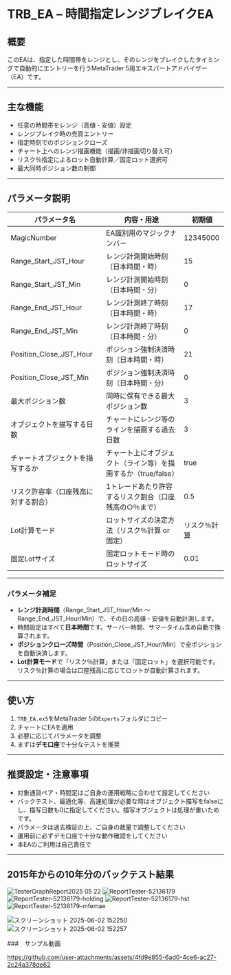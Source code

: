 # TRB_EA – 時間指定レンジブレイクEA

## 概要

このEAは、指定した時間帯をレンジとし、そのレンジをブレイクしたタイミングで自動的にエントリーを行うMetaTrader 5用エキスパートアドバイザー（EA）です。  

---

## 主な機能

- 任意の時間帯をレンジ（高値・安値）設定
- レンジブレイク時の売買エントリー
- 指定時刻でのポジションクローズ
- チャート上へのレンジ描画機能（描画/非描画切り替え可）
- リスク％指定によるロット自動計算／固定ロット選択可
- 最大同時ポジション数の制御

---

## パラメータ説明

| パラメータ名                     | 内容・用途                                                           | 初期値         |
|----------------------------------|---------------------------------------------------------------------|----------------|
| MagicNumber                      | EA識別用のマジックナンバー                                           | 12345000       |
| Range_Start_JST_Hour             | レンジ計測開始時刻（日本時間・時）                                   | 15             |
| Range_Start_JST_Min              | レンジ計測開始時刻（日本時間・分）                                   | 0              |
| Range_End_JST_Hour               | レンジ計測終了時刻（日本時間・時）                                   | 17             |
| Range_End_JST_Min                | レンジ計測終了時刻（日本時間・分）                                   | 0              |
| Position_Close_JST_Hour          | ポジション強制決済時刻（日本時間・時）                               | 21             |
| Position_Close_JST_Min           | ポジション強制決済時刻（日本時間・分）                               | 0              |
| 最大ポジション数                 | 同時に保有できる最大ポジション数                                     | 3              |
| オブジェクトを描写する日数       | チャートにレンジ等のラインを描画する過去日数                         | 3              |
| チャートオブジェクトを描写するか | チャート上にオブジェクト（ライン等）を描画するか（true/false）        | true           |
| リスク許容率（口座残高に対する割合）| 1トレードあたり許容するリスク割合（口座残高の○％まで）               | 0.5            |
| Lot計算モード                    | ロットサイズの決定方法（リスク％計算 or 固定）                       | リスク％計算   |
| 固定Lotサイズ                    | 固定ロットモード時のロットサイズ                                     | 0.01           |

---

### パラメータ補足

- **レンジ計測時間**（Range_Start_JST_Hour/Min 〜 Range_End_JST_Hour/Min）で、その日の高値・安値を自動計測します。
- 時間設定はすべて**日本時間**です。サーバー時間、サマータイム含め自動で換算されます。
- **ポジションクローズ時間**（Position_Close_JST_Hour/Min）で全ポジションを自動決済します。
- **Lot計算モード**で「リスク％計算」または「固定ロット」を選択可能です。リスク％計算の場合は口座残高に応じてロットが自動計算されます。

---

## 使い方

1. `TRB_EA.ex5`をMetaTrader 5の`Experts`フォルダにコピー
2. チャートにEAを適用
3. 必要に応じてパラメータを調整
4. まずは**デモ口座**で十分なテストを推奨

---

## 推奨設定・注意事項

- 対象通貨ペア・時間足はご自身の運用戦略に合わせて設定してください
- バックテスト、最適化等、高速処理が必要な時はオブジェクト描写をfalseにし、描写日数も0に指定してください。描写オブジェクトは処理が重いためです。
- パラメータは過去検証の上、ご自身の裁量で調整してください
- 運用前に必ずデモ口座で十分な動作確認をしてください
- 本EAのご利用は自己責任で

---

## 2015年からの10年分のバックテスト結果

![TesterGraphReport2025 05 22](https://github.com/user-attachments/assets/b439ba68-1241-4fdb-b505-bbf4cc4afb9c)
![ReportTester-52136179](https://github.com/user-attachments/assets/8a47cefc-15ff-4e9f-8b5f-f9c591fa78cd)
![ReportTester-52136179-holding](https://github.com/user-attachments/assets/40226f95-f146-4de1-8d4d-ddcbd4e59b10)
![ReportTester-52136179-hst](https://github.com/user-attachments/assets/846aa5e8-5e03-4066-8962-23e4422cf246)
![ReportTester-52136179-mfemae](https://github.com/user-attachments/assets/57ae8166-8e82-48f0-983b-81641974670d)

![スクリーンショット 2025-06-02 152250](https://github.com/user-attachments/assets/6bde3979-da18-4f47-856a-f5f8c413d53b)
![スクリーンショット 2025-06-02 152257](https://github.com/user-attachments/assets/63411349-4fe2-4ebe-b12e-cbeda9d85912)

###　サンプル動画



https://github.com/user-attachments/assets/4fd9e855-6ad0-4ce6-ac27-2c24a378de62






